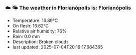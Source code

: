 ### ☁️ 🌤️  The weather in Florianópolis is: Florianópolis

- Temperature: 16.89°C
- On flesh: 16.62°C
- Relative air humidity: 76%
- Rain: 0.0 mm
- Description: Broken clouds
- last updated: 2025-07-04T20:19:17.664365
